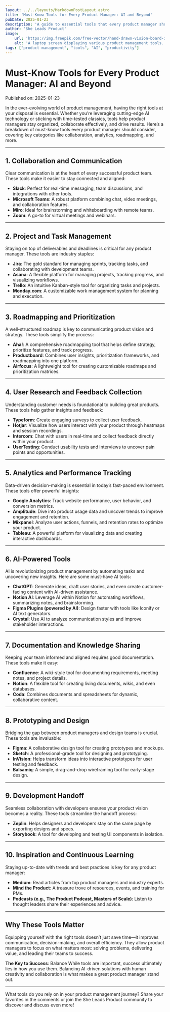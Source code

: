 ```yaml
---
layout: ../../layouts/MarkdownPostLayout.astro
title: 'Must-Know Tools for Every Product Manager: AI and Beyond'
pubDate: 2025-01-23
description: 'A guide to essential tools that every product manager should know and use, from AI-driven platforms to timeless classics.'
author: 'She Leads Product'
image:
    url: 'https://img.freepik.com/free-vector/hand-drawn-vision-board-illustrated_52683-95601.jpg'
    alt: 'A laptop screen displaying various product management tools.'
tags: ["product management", "tools", "AI", "productivity"]
---
```

# Must-Know Tools for Every Product Manager: AI and Beyond

Published on: 2025-01-23

In the ever-evolving world of product management, having the right tools at your disposal is essential. Whether you’re leveraging cutting-edge AI technology or sticking with time-tested classics, tools help product managers stay organized, collaborate effectively, and drive results. Here’s a breakdown of must-know tools every product manager should consider, covering key categories like collaboration, analytics, roadmapping, and more.

---

## **1. Collaboration and Communication**

Clear communication is at the heart of every successful product team. These tools make it easier to stay connected and aligned:

- **Slack**: Perfect for real-time messaging, team discussions, and integrations with other tools.
- **Microsoft Teams**: A robust platform combining chat, video meetings, and collaboration features.
- **Miro**: Ideal for brainstorming and whiteboarding with remote teams.
- **Zoom**: A go-to for virtual meetings and webinars.

---

## **2. Project and Task Management**

Staying on top of deliverables and deadlines is critical for any product manager. These tools are industry staples:

- **Jira**: The gold standard for managing sprints, tracking tasks, and collaborating with development teams.
- **Asana**: A flexible platform for managing projects, tracking progress, and visualizing workflows.
- **Trello**: An intuitive Kanban-style tool for organizing tasks and projects.
- **Monday.com**: A customizable work management system for planning and execution.

---

## **3. Roadmapping and Prioritization**

A well-structured roadmap is key to communicating product vision and strategy. These tools simplify the process:

- **Aha!**: A comprehensive roadmapping tool that helps define strategy, prioritize features, and track progress.
- **Productboard**: Combines user insights, prioritization frameworks, and roadmapping into one platform.
- **Airfocus**: A lightweight tool for creating customizable roadmaps and prioritization matrices.

---

## **4. User Research and Feedback Collection**

Understanding customer needs is foundational to building great products. These tools help gather insights and feedback:

- **Typeform**: Create engaging surveys to collect user feedback.
- **Hotjar**: Visualize how users interact with your product through heatmaps and session recordings.
- **Intercom**: Chat with users in real-time and collect feedback directly within your product.
- **UserTesting**: Conduct usability tests and interviews to uncover pain points and opportunities.

---

## **5. Analytics and Performance Tracking**

Data-driven decision-making is essential in today’s fast-paced environment. These tools offer powerful insights:

- **Google Analytics**: Track website performance, user behavior, and conversion metrics.
- **Amplitude**: Dive into product usage data and uncover trends to improve engagement and retention.
- **Mixpanel**: Analyze user actions, funnels, and retention rates to optimize your product.
- **Tableau**: A powerful platform for visualizing data and creating interactive dashboards.

---

## **6. AI-Powered Tools**

AI is revolutionizing product management by automating tasks and uncovering new insights. Here are some must-have AI tools:

- **ChatGPT**: Generate ideas, draft user stories, and even create customer-facing content with AI-driven assistance.
- **Notion AI**: Leverage AI within Notion for automating workflows, summarizing notes, and brainstorming.
- **Figma Plugins (powered by AI)**: Design faster with tools like Iconify or AI text generators.
- **Crystal**: Use AI to analyze communication styles and improve stakeholder interactions.

---

## **7. Documentation and Knowledge Sharing**

Keeping your team informed and aligned requires good documentation. These tools make it easy:

- **Confluence**: A wiki-style tool for documenting requirements, meeting notes, and project details.
- **Notion**: A flexible tool for creating living documents, wikis, and even databases.
- **Coda**: Combines documents and spreadsheets for dynamic, collaborative content.

---

## **8. Prototyping and Design**

Bridging the gap between product managers and design teams is crucial. These tools are invaluable:

- **Figma**: A collaborative design tool for creating prototypes and mockups.
- **Sketch**: A professional-grade tool for designing and prototyping.
- **InVision**: Helps transform ideas into interactive prototypes for user testing and feedback.
- **Balsamiq**: A simple, drag-and-drop wireframing tool for early-stage design.

---

## **9. Development Handoff**

Seamless collaboration with developers ensures your product vision becomes a reality. These tools streamline the handoff process:

- **Zeplin**: Helps designers and developers stay on the same page by exporting designs and specs.
- **Storybook**: A tool for developing and testing UI components in isolation.

---

## **10. Inspiration and Continuous Learning**

Staying up-to-date with trends and best practices is key for any product manager:

- **Medium**: Read articles from top product managers and industry experts.
- **Mind the Product**: A treasure trove of resources, events, and training for PMs.
- **Podcasts (e.g., The Product Podcast, Masters of Scale)**: Listen to thought leaders share their experiences and advice.

---

## **Why These Tools Matter**

Equipping yourself with the right tools doesn’t just save time—it improves communication, decision-making, and overall efficiency. They allow product managers to focus on what matters most: solving problems, delivering value, and leading their teams to success.

**The Key to Success**: Balance
While tools are important, success ultimately lies in how you use them. Balancing AI-driven solutions with human creativity and collaboration is what makes a great product manager stand out.

---

What tools do you rely on in your product management journey? Share your favorites in the comments or join the She Leads Product community to discover and discuss even more!
